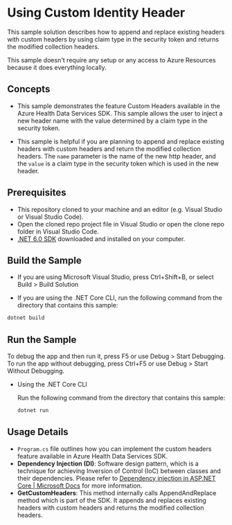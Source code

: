 # Using Custom Identity Header

This sample solution describes how to append and replace existing headers with custom headers by using claim type in the security token and returns the modified collection headers.

This sample doesn't require any setup or any access to Azure Resources because it does everything locally.

## Concepts

- This sample demonstrates the feature Custom Headers available in the Azure Health Data Services SDK. This sample allows the user to inject a new header name with the value determined by a claim type in the security token.  

- This sample is helpful if you are planning to append and replace existing headers with custom headers and return the modified collection headers. The `name` parameter is the name of the new http header, and the `value` is a claim type in the security token which is used in the new header.

## Prerequisites

- This repository cloned to your machine and an editor (e.g. Visual Studio or Visual Studio Code).
- Open the cloned repo project file in Visual Studio or open the clone repo folder in Visual Studio Code.
- [.NET 6.0 SDK](https://dotnet.microsoft.com/download) downloaded and installed on your computer.


## Build the Sample 

- If you are using Microsoft Visual Studio, press Ctrl+Shift+B, or select Build > Build Solution 

- If you are using the .NET Core CLI, run the following command from the directory that contains this sample: 

```bash
dotnet build
```

## Run the Sample 

To debug the app and then run it, press F5 or use Debug > Start Debugging. To run the app without debugging, press Ctrl+F5 or use Debug > Start Without Debugging. 

- Using the .NET Core CLI 

    Run the following command from the directory that contains this sample: 

    ```bash
    dotnet run
    ```

## Usage Details

- `Program.cs` file outlines how you can implement the custom headers feature available in Azure Health Data Services SDK.
- **Dependency Injection (DI)**: Software design pattern, which is a technique for achieving Inversion of Control (IoC) between classes and their dependencies. Please refer to [Dependency injection in ASP.NET Core | Microsoft Docs](https://docs.microsoft.com/en-us/aspnet/core/fundamentals/dependency-injection?view=aspnetcore-6.0) for more information.
- **GetCustomHeaders**: This method internally calls AppendAndReplace method which is part of the SDK. It appends and replaces existing headers with custom headers and returns the modified collection headers. 
